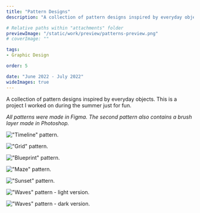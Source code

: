 ```yaml
---
title: "Pattern Designs"
description: "A collection of pattern designs inspired by everyday objects."

# Relative paths within "attachments" folder
previewImage: "/static/work/preview/patterns-preview.png"
# coverImage: ""

tags:
- Graphic Design

order: 5

date: "June 2022 - July 2022"
wideImages: true
---
```


A collection of pattern designs inspired by everyday objects. This is a project I worked on during the summer just for fun.

*All patterns were made in Figma. The second pattern also contains a brush layer made in Photoshop.*

!["Timeline" pattern.](/static/work/patterns/pattern-1.png)

!["Grid" pattern.](/static/work/patterns/pattern-2.png)

!["Blueprint" pattern.](/static/work/patterns/pattern-3.png)

!["Maze" pattern.](/static/work/patterns/pattern-4.png)

!["Sunset" pattern.](/static/work/patterns/pattern-5.png)

!["Waves" pattern - light version.](/static/work/patterns/pattern-6-light.png)

!["Waves" pattern - dark version.](/static/work/patterns/pattern-6-dark.png)